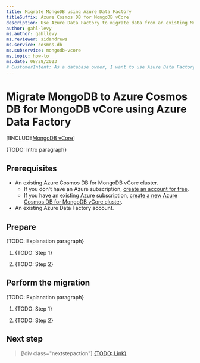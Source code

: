 ```yaml
---
title: Migrate MongoDB using Azure Data Factory
titleSuffix: Azure Cosmos DB for MongoDB vCore
description: Use Azure Data Factory to migrate data from an existing MongoDB instance to Azure Cosmos DB for MongoDB vCore.
author: gahl-levy
ms.author: gahllevy
ms.reviewer: sidandrews
ms.service: cosmos-db
ms.subservice: mongodb-vcore
ms.topic: how-to
ms.date: 08/28/2023
# CustomerIntent: As a database owner, I want to use Azure Data Factory so that I perform an online migration of my data to Azure Cosmos DB for MongoDB vCore.
---
```


# Migrate MongoDB to Azure Cosmos DB for MongoDB vCore using Azure Data Factory

[!INCLUDE[MongoDB vCore](../../includes/appliesto-mongodb-vcore.md)]

{TODO: Intro paragraph}

## Prerequisites

- An existing Azure Cosmos DB for MongoDB vCore cluster.
  - If you don't have an Azure subscription, [create an account for free](https://azure.microsoft.com/free).
  - If you have an existing Azure subscription, [create a new Azure Cosmos DB for MongoDB vCore cluster](quickstart-portal.md).
- An existing Azure Data Factory account.

## Prepare

{TODO: Explanation paragraph}

1. {TODO: Step 1}

1. {TODO: Step 2}

## Perform the migration

{TODO: Explanation paragraph}

1. {TODO: Step 1}

1. {TODO: Step 2}

## Next step

> [!div class="nextstepaction"]
> [{TODO: Link}](about:blank)
